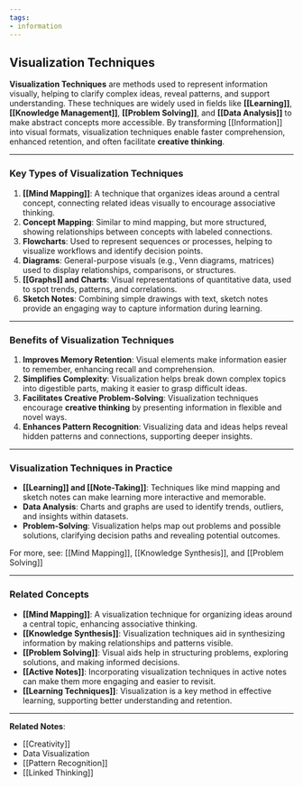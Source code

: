 ```yaml
---
tags:
- information
---
```


## Visualization Techniques

**Visualization Techniques** are methods used to represent information visually, helping to clarify complex ideas, reveal patterns, and support understanding. These techniques are widely used in fields like **[[Learning]]**, **[[Knowledge Management]]**, **[[Problem Solving]]**, and **[[Data Analysis]]** to make abstract concepts more accessible. By transforming [[Information]] into visual formats, visualization techniques enable faster comprehension, enhanced retention, and often facilitate **creative thinking**.

---

### Key Types of Visualization Techniques

1. **[[Mind Mapping]]**: A technique that organizes ideas around a central concept, connecting related ideas visually to encourage associative thinking.
2. **Concept Mapping**: Similar to mind mapping, but more structured, showing relationships between concepts with labeled connections.
3. **Flowcharts**: Used to represent sequences or processes, helping to visualize workflows and identify decision points.
4. **Diagrams**: General-purpose visuals (e.g., Venn diagrams, matrices) used to display relationships, comparisons, or structures.
5. **[[Graphs]] and Charts**: Visual representations of quantitative data, used to spot trends, patterns, and correlations.
6. **Sketch Notes**: Combining simple drawings with text, sketch notes provide an engaging way to capture information during learning.

---

### Benefits of Visualization Techniques

1. **Improves Memory Retention**: Visual elements make information easier to remember, enhancing recall and comprehension.
2. **Simplifies Complexity**: Visualization helps break down complex topics into digestible parts, making it easier to grasp difficult ideas.
3. **Facilitates Creative Problem-Solving**: Visualization techniques encourage **creative thinking** by presenting information in flexible and novel ways.
4. **Enhances Pattern Recognition**: Visualizing data and ideas helps reveal hidden patterns and connections, supporting deeper insights.

---

### Visualization Techniques in Practice

- **[[Learning]] and [[Note-Taking]]**: Techniques like mind mapping and sketch notes can make learning more interactive and memorable.
- **Data Analysis**: Charts and graphs are used to identify trends, outliers, and insights within datasets.
- **Problem-Solving**: Visualization helps map out problems and possible solutions, clarifying decision paths and revealing potential outcomes.

For more, see: [[Mind Mapping]], [[Knowledge Synthesis]], and [[Problem Solving]]

---

### Related Concepts

- **[[Mind Mapping]]**: A visualization technique for organizing ideas around a central topic, enhancing associative thinking.
- **[[Knowledge Synthesis]]**: Visualization techniques aid in synthesizing information by making relationships and patterns visible.
- **[[Problem Solving]]**: Visual aids help in structuring problems, exploring solutions, and making informed decisions.
- **[[Active Notes]]**: Incorporating visualization techniques in active notes can make them more engaging and easier to revisit.
- **[[Learning Techniques]]**: Visualization is a key method in effective learning, supporting better understanding and retention.

---

**Related Notes**:
- [[Creativity]]
- Data Visualization
- [[Pattern Recognition]]
- [[Linked Thinking]]
